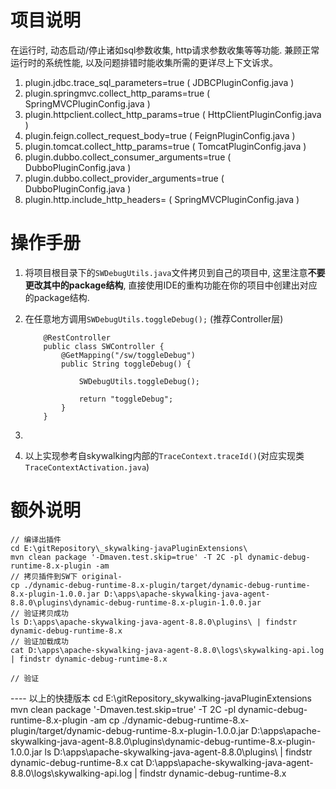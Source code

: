 # 项目说明
在运行时, 动态启动/停止诸如sql参数收集, http请求参数收集等等功能. 兼顾正常运行时的系统性能, 以及问题排错时能收集所需的更详尽上下文诉求。
1. plugin.jdbc.trace_sql_parameters=true ( JDBCPluginConfig.java )
2. plugin.springmvc.collect_http_params=true  ( SpringMVCPluginConfig.java )
3. plugin.httpclient.collect_http_params=true  ( HttpClientPluginConfig.java )
4. plugin.feign.collect_request_body=true  ( FeignPluginConfig.java )
5. plugin.tomcat.collect_http_params=true  ( TomcatPluginConfig.java )
6. plugin.dubbo.collect_consumer_arguments=true  ( DubboPluginConfig.java )
7. plugin.dubbo.collect_provider_arguments=true  ( DubboPluginConfig.java )
8. plugin.http.include_http_headers=  ( SpringMVCPluginConfig.java )


# 操作手册
1. 将项目根目录下的`SWDebugUtils.java`文件拷贝到自己的项目中, 这里注意**不要更改其中的package结构**, 直接使用IDE的重构功能在你的项目中创建出对应的package结构.
2. 在任意地方调用`SWDebugUtils.toggleDebug();` (推荐Controller层)

	```
		@RestController
		public class SWController {
			@GetMapping("/sw/toggleDebug")
			public String toggleDebug() {
				
				SWDebugUtils.toggleDebug();
				
				return "toggleDebug";
			}
		}	
	```
3. 
4. 以上实现参考自skywalking内部的`TraceContext.traceId()`(对应实现类 `TraceContextActivation.java`)

# 额外说明


```
// 编译出插件
cd E:\gitRepository\_skywalking-javaPluginExtensions\
mvn clean package '-Dmaven.test.skip=true' -T 2C -pl dynamic-debug-runtime-8.x-plugin -am
// 拷贝插件到SW下 original-
cp ./dynamic-debug-runtime-8.x-plugin/target/dynamic-debug-runtime-8.x-plugin-1.0.0.jar D:\apps\apache-skywalking-java-agent-8.8.0\plugins\dynamic-debug-runtime-8.x-plugin-1.0.0.jar
// 验证拷贝成功
ls D:\apps\apache-skywalking-java-agent-8.8.0\plugins\ | findstr dynamic-debug-runtime-8.x
// 验证加载成功
cat D:\apps\apache-skywalking-java-agent-8.8.0\logs\skywalking-api.log | findstr dynamic-debug-runtime-8.x

// 验证

```

---- 以上的快捷版本
cd E:\gitRepository\_skywalking-javaPluginExtensions\
mvn clean package '-Dmaven.test.skip=true' -T 2C -pl dynamic-debug-runtime-8.x-plugin -am
cp ./dynamic-debug-runtime-8.x-plugin/target/dynamic-debug-runtime-8.x-plugin-1.0.0.jar D:\apps\apache-skywalking-java-agent-8.8.0\plugins\dynamic-debug-runtime-8.x-plugin-1.0.0.jar
ls D:\apps\apache-skywalking-java-agent-8.8.0\plugins\ | findstr dynamic-debug-runtime-8.x
cat D:\apps\apache-skywalking-java-agent-8.8.0\logs\skywalking-api.log | findstr dynamic-debug-runtime-8.x



